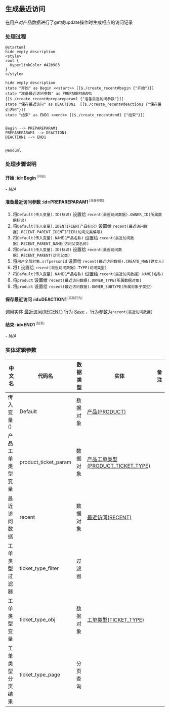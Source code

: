 ## 生成最近访问 <!-- {docsify-ignore-all} -->

   在用户对产品数据进行了get或update操作时生成相应的访问记录

### 处理过程

```plantuml
@startuml
hide empty description
<style>
root {
  HyperlinkColor #42b983
}
</style>

hide empty description
state "开始" as Begin <<start>> [[$./create_recent#begin {"开始"}]]
state "准备最近访问参数" as PREPAREPARAM1  [[$./create_recent#prepareparam1 {"准备最近访问参数"}]]
state "保存最近访问" as DEACTION1  [[$./create_recent#deaction1 {"保存最近访问"}]]
state "结束" as END1 <<end>> [[$./create_recent#end1 {"结束"}]]


Begin --> PREPAREPARAM1
PREPAREPARAM1 --> DEACTION1
DEACTION1 --> END1


@enduml
```


### 处理步骤说明

#### 开始 :id=Begin<sup class="footnote-symbol"> <font color=gray size=1>[开始]</font></sup>



*- N/A*
#### 准备最近访问参数 :id=PREPAREPARAM1<sup class="footnote-symbol"> <font color=gray size=1>[准备参数]</font></sup>



1. 将`Default(传入变量).ID(标识)` 设置给  `recent(最近访问数据).OWNER_ID(所属数据标识)`
2. 将`Default(传入变量).IDENTIFIER(产品标识)` 设置给  `recent(最近访问数据).RECENT_PARENT_IDENTIFIER(访问父类编号)`
3. 将`Default(传入变量).NAME(产品名称)` 设置给  `recent(最近访问数据).RECENT_PARENT_NAME(访问父类名称)`
4. 将`Default(传入变量).ID(标识)` 设置给  `recent(最近访问数据).RECENT_PARENT(访问父类)`
5. 将`用户全局对象.srfpersonid` 设置给  `recent(最近访问数据).CREATE_MAN(建立人)`
6. 将`1` 设置给  `recent(最近访问数据).TYPE(访问类型)`
7. 将`Default(传入变量).NAME(产品名称)` 设置给  `recent(最近访问数据).NAME(名称)`
8. 将`product` 设置给  `recent(最近访问数据).OWNER_TYPE(所属数据对象)`
9. 将`product` 设置给  `recent(最近访问数据).OWNER_SUBTYPE(所属对象子类型)`

#### 保存最近访问 :id=DEACTION1<sup class="footnote-symbol"> <font color=gray size=1>[实体行为]</font></sup>



调用实体 [最近访问(RECENT)](module/Base/recent.md) 行为 [Save](module/Base/recent#行为) ，行为参数为`recent(最近访问数据)`

#### 结束 :id=END1<sup class="footnote-symbol"> <font color=gray size=1>[结束]</font></sup>



*- N/A*



### 实体逻辑参数

|    中文名   |    代码名    |  数据类型    |  实体   |备注 |
| --------| --------| -------- | -------- | --------   |
|传入变量(<i class="fa fa-check"/></i>)|Default|数据对象|[产品(PRODUCT)](module/ProdMgmt/product.md)||
|产品工单类型变量|product_ticket_param|数据对象|[产品工单类型(PRODUCT_TICKET_TYPE)](module/ProdMgmt/product_ticket_type.md)||
|最近访问数据|recent|数据对象|[最近访问(RECENT)](module/Base/recent.md)||
|工单类型过滤器|ticket_type_filter|过滤器|||
|工单类型变量|ticket_type_obj|数据对象|[工单类型(TICKET_TYPE)](module/ProdMgmt/ticket_type.md)||
|工单类型分页结果|ticket_type_page|分页查询|||
